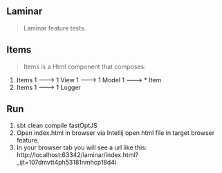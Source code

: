 Laminar
-------
>Laminar feature tests.

Items
-----
>Items is a Html component that composes:

1. Items 1 ---> 1 View 1 ---> 1 Model 1 ---> * Item
2. Items 1 ---> 1 Logger

Run
---
1. sbt clean compile fastOptJS
2. Open index.html in browser via Intellij open html file in target browser feature.
3. In your browser tab you will see a url like this: http://localhost:63342/laminar/index.html?_ijt=107dmvtt4ph53181nmhcp18d4i